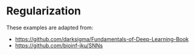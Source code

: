 # Regularization
These examples are adapted from:
* https://github.com/darksigma/Fundamentals-of-Deep-Learning-Book
* https://github.com/bioinf-jku/SNNs
